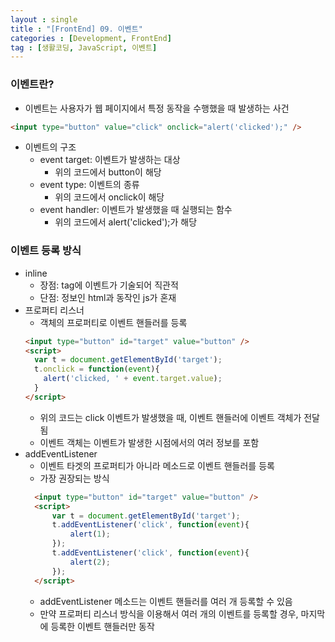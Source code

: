 ```yaml
---
layout : single
title : "[FrontEnd] 09. 이벤트"
categories : [Development, FrontEnd]
tag : [생활코딩, JavaScript, 이벤트]
---
```

### 이벤트란?
* 이벤트는 사용자가 웹 페이지에서 특정 동작을 수행했을 때 발생하는 사건
```html
<input type="button" value="click" onclick="alert('clicked');" />
```

* 이벤트의 구조
    * event target: 이벤트가 발생하는 대상
      * 위의 코드에서 button이 해당
    * event type: 이벤트의 종류
      * 위의 코드에서 onclick이 해당
    * event handler: 이벤트가 발생했을 때 실행되는 함수
      * 위의 코드에서 alert('clicked');가 해당

### 이벤트 등록 방식
* inline
  * 장점: tag에 이벤트가 기술되어 직관적
  * 단점: 정보인 html과 동작인 js가 혼재
* 프로퍼티 리스너
  * 객체의 프로퍼티로 이벤트 핸들러를 등록
  ```html
  <input type="button" id="target" value="button" />
  <script>
    var t = document.getElementById('target');
    t.onclick = function(event){
      alert('clicked, ' + event.target.value);
    }
  </script>
  ```
  * 위의 코드는 click 이벤트가 발생했을 때, 이벤트 핸들러에 이벤트 객체가 전달 됨
  * 이벤트 객체는 이벤트가 발생한 시점에서의 여러 정보를 포함
* addEventListener
  * 이벤트 타겟의 프로퍼티가 아니라 메소드로 이벤트 핸들러를 등록
  * 가장 권장되는 방식
  ```html
    <input type="button" id="target" value="button" />
    <script>
        var t = document.getElementById('target');
        t.addEventListener('click', function(event){
            alert(1);
        });
        t.addEventListener('click', function(event){
            alert(2);
        });
    </script>
  ```
  * addEventListener 메소드는 이벤트 핸들러를 여러 개 등록할 수 있음
  * 만약 프로퍼티 리스너 방식을 이용해서 여러 개의 이벤트를 등록할 경우, 마지막에 등록한 이벤트 핸들러만 동작
